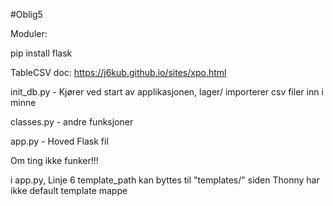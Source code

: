 #Oblig5

Moduler:

pip install flask

TableCSV doc: https://j6kub.github.io/sites/xpo.html

init_db.py - Kjører ved start av applikasjonen, lager/ importerer csv filer inn i minne

classes.py - andre funksjoner

app.py - Hoved Flask fil

Om ting ikke funker!!!

i app.py, Linje 6 template_path kan byttes til "templates/" siden Thonny har ikke default template mappe
